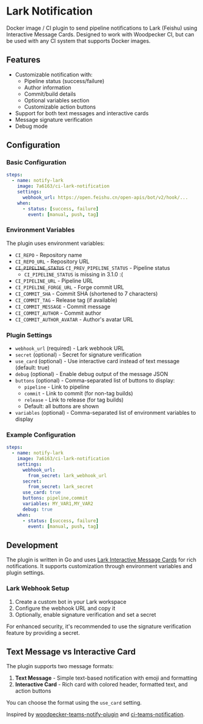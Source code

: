 # Lark Notification

Docker image / CI plugin to send pipeline notifications to Lark (Feishu) using Interactive Message Cards. Designed to work with Woodpecker CI, but can be used with any CI system that supports Docker images.

## Features

- Customizable notification with:
  - Pipeline status (success/failure)
  - Author information
  - Commit/build details
  - Optional variables section
  - Customizable action buttons
- Support for both text messages and interactive cards
- Message signature verification
- Debug mode

## Configuration

### Basic Configuration

```yaml
steps:
  - name: notify-lark
    image: 7a6163/ci-lark-notification
    settings:
      webhook_url: https://open.feishu.cn/open-apis/bot/v2/hook/...
    when:
      - status: [success, failure]
        event: [manual, push, tag]
```

### Environment Variables

The plugin uses environment variables:

- `CI_REPO` - Repository name
- `CI_REPO_URL` - Repository URL
- ~~`CI_PIPELINE_STATUS`~~ `CI_PREV_PIPELINE_STATUS` - Pipeline status
  * `CI_PIPELINE_STATUS` is missing in 3.1.0 :(
- `CI_PIPELINE_URL` - Pipeline URL
- `CI_PIPELINE_FORGE_URL` - Forge commit URL
- `CI_COMMIT_SHA` - Commit SHA (shortened to 7 characters)
- `CI_COMMIT_TAG` - Release tag (if available)
- `CI_COMMIT_MESSAGE` - Commit message
- `CI_COMMIT_AUTHOR` - Commit author
- `CI_COMMIT_AUTHOR_AVATAR` - Author's avatar URL



### Plugin Settings

- `webhook_url` (required) - Lark webhook URL
- `secret` (optional) - Secret for signature verification
- `use_card` (optional) - Use interactive card instead of text message (default: true)
- `debug` (optional) - Enable debug output of the message JSON
- `buttons` (optional) - Comma-separated list of buttons to display:
  - `pipeline` - Link to pipeline
  - `commit` - Link to commit (for non-tag builds)
  - `release` - Link to release (for tag builds)
  - Default: all buttons are shown
- `variables` (optional) - Comma-separated list of environment variables to display

### Example Configuration

```yaml
steps:
  - name: notify-lark
    image: 7a6163/ci-lark-notification
    settings:
      webhook_url:
        from_secret: lark_webhook_url
      secret:
        from_secret: lark_secret
      use_card: true
      buttons: pipeline,commit
      variables: MY_VAR1,MY_VAR2
      debug: true
    when:
      - status: [success, failure]
        event: [manual, push, tag]
```

## Development

The plugin is written in Go and uses [Lark Interactive Message Cards](https://open.feishu.cn/document/ukTMukTMukTM/uYTNwUjL2UDM14iN1ATN) for rich notifications. It supports customization through environment variables and plugin settings.

### Lark Webhook Setup

1. Create a custom bot in your Lark workspace
2. Configure the webhook URL and copy it
3. Optionally, enable signature verification and set a secret

For enhanced security, it's recommended to use the signature verification feature by providing a secret.

## Text Message vs Interactive Card

The plugin supports two message formats:

1. **Text Message** - Simple text-based notification with emoji and formatting
2. **Interactive Card** - Rich card with colored header, formatted text, and action buttons

You can choose the format using the `use_card` setting.

Inspired by [woodpecker-teams-notify-plugin](https://github.com/GECO-IT/woodpecker-plugin-teams-notify) and [ci-teams-notification](https://github.com/mobydeck/ci-teams-notification).
